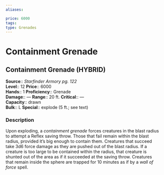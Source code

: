 ```yaml
---
aliases: 

price: 6000
tags: 
type: Grenades
---
```


# Containment Grenade

## Containment Grenade (HYBRID)

**Source**:: _Starfinder Armory pg. 122_  
**Level**:: 12
**Price**:: 6000  
**Hands**:: 1
**Proficiency**:: Grenade  
**Damage**:: — 
**Range**:: 20 ft.
**Critical**:: —  
**Capacity**:: drawn  
**Bulk**:: L
**Special**:: explode (5 ft.; see text)

### Description

Upon exploding, a _containment grenade_ forces creatures in the blast radius to attempt a Reflex saving throw. Those that fail remain within the blast radius, provided it’s big enough to contain them. Creatures that succeed take 3d6 force damage as they are pushed out of the blast radius. If a creature is too large to be contained within the radius, that creature is shunted out of the area as if it succeeded at the saving throw. Creatures that remain inside the sphere are trapped for 10 minutes as if by a _wall of force_ spell.
